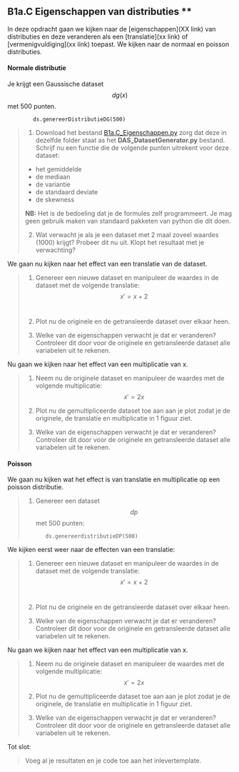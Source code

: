 ## B1a.C Eigenschappen van distributies **

In deze opdracht gaan we kijken naar de [eigenschappen](XX link) van distributies en deze veranderen als een [translatie](xx link) of [vermenigvuldiging](xx link) toepast. We kijken naar de normaal en poisson distributies. <br>

#### Normale distributie
Je krijgt een Gaussische dataset $$dg(x)$$ met 500 punten. <br>

 			ds.genereerDistributieDG(500) 

> 1. Download het bestand [B1a.C_Eigenschappen.py](B1a.C_Eigenschappen.py) zorg dat deze in dezelfde folder staat as het **DAS_DatasetGenerator.py** bestand. <br>
> Schrijf nu een functie die de volgende punten uitrekent voor deze 
> dataset:<br> 
>
>	* het gemiddelde
> 	* de mediaan
> 	* de variantie
> 	* de standaard deviate
> 	* de skewness
>
> **NB:** Het is de bedoeling dat je de formules zelf programmeert. Je mag geen gebruik maken van standaard pakketen van python die dit doen.
>
> 2. Wat verwacht je als je een dataset met 2 maal zoveel waardes (1000) krijgt? Probeer dit nu uit. Klopt het resultaat met je verwachting?

We gaan nu kijken naar het effect van een translatie van de dataset.

> 1. Genereer een nieuwe dataset en manipuleer de waardes in de dataset met de volgende translatie: <br>
> $$ x' = x + 2$$<br>
> 2. Plot nu de originele en de getransleerde dataset over elkaar heen.
> 
> 3. Welke van de eigenschappen verwacht je dat er veranderen? Controleer dit door voor de originele en getransleerde dataset alle variabelen uit te rekenen.

Nu gaan we kijken naar het effect van een multiplicatie van x.

> 1. Neem nu de originele dataset en manipuleer de waardes met de volgende multiplicatie: <br>
>  $$ x' = 2x$$
> 2. Plot nu de gemultipliceerde dataset toe aan aan je plot zodat je de originele, de translatie en multiplicatie in 1 figuur ziet. 
> 
> 3. Welke van de eigenschappen verwacht je dat er veranderen? Controleer dit door voor de originele en getransleerde dataset alle variabelen uit te rekenen.

#### Poisson
We gaan nu kijken wat het effect is van translatie en multiplicatie op een poisson distributie.

> 1. Genereer een dataset $$dp$$ met 500 punten: <br>
> 
> 			ds.genereerdistributieDP(500)
> 

We kijken eerst weer naar de effecten van een translatie: 

> 1. Genereer een nieuwe dataset en manipuleer de waardes in de dataset met de volgende translatie: <br>
> $$ x' = x + 2$$<br>
> 2. Plot nu de originele en de getransleerde dataset over elkaar heen.
> 
> 3. Welke van de eigenschappen verwacht je dat er veranderen? Controleer dit door voor de originele en getransleerde dataset alle variabelen uit te rekenen.

Nu gaan we kijken naar het effect van een multiplicatie van x.

> 1. Neem nu de originele dataset en manipuleer de waardes met de volgende multiplicatie: <br>
>  $$ x' = 2x$$
> 2. Plot nu de gemultipliceerde dataset toe aan aan je plot zodat je de originele, de translatie en multiplicatie in 1 figuur ziet. 
> 
> 3. Welke van de eigenschappen verwacht je dat er veranderen? Controleer dit door voor de originele en getransleerde dataset alle variabelen uit te rekenen.

Tot slot: 

> Voeg al je resultaten en je code toe aan het inlevertemplate.
